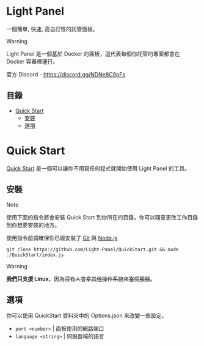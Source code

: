# Light Panel
一個簡單, 快速, 高自訂性的託管面板。

> [!WARNING]
> Light Panel 是一個基於 Docker 的面板，這代表每個你託管的專案都會在 Docker 容器裡運行。

官方 Discord - https://discord.gg/NDNe8C9pFs

## 目錄
* [Quick Start](#quick-start)
  * [安裝](#安裝)
  * [選項](#選項)

# Quick Start
[Quick Start](https://github.com/Light-Panel/QuickStart) 是一個可以讓你不用寫任何程式就開始使用 Light Panel 的工具。

## 安裝
> [!NOTE]
> 使用下面的指令將會安裝 Quick Start 到你所在的目錄，你可以隨意更改工作目錄到你想要安裝的地方。

使用指令前請確保你已經安裝了 [Git](https://git-scm.com/) 與 [Node.js](https://nodejs.org/en)
```
git clone https://github.com/Light-Panel/QuickStart.git && node ./QuickStart/index.js
```

> [!WARNING]
> **我們只支援 Linux**，因為~~沒有人會拿其他操作系統來當伺服器~~。

## 選項
你可以使用 QuickStart 資料夾中的 Options.json 來改變一些設定。

* `port <number>` | 面板使用的網路端口
* `language <string>` | 伺服器端的語言
